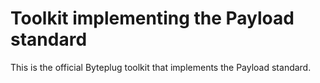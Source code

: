 # Toolkit implementing the Payload standard

This is the official Byteplug toolkit that implements the Payload standard.
